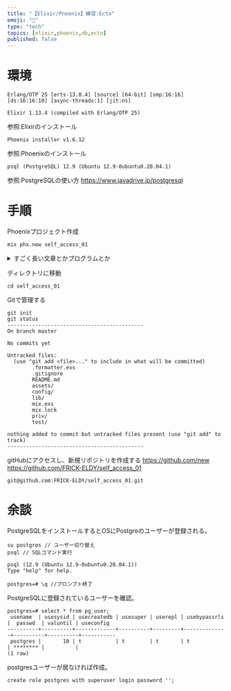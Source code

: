 ```yaml
---
title: "【Elixir/Pnoenix】練習:Ecto"
emoji: "🌟"
type: "tech"
topics: [elixir,phoenix,db,ecto]
published: false
---
```

# 環境

```:elixir -v
Erlang/OTP 25 [erts-13.0.4] [source] [64-bit] [smp:16:16] [ds:16:16:10] [async-threads:1] [jit:ns]

Elixir 1.13.4 (compiled with Erlang/OTP 25)
```
参照:Elixirのインストール
```:mix phx.new -v
Phoenix installer v1.6.12
```
参照:Phoenixのインストール
``` :psql --version
psql (PostgreSQL) 12.9 (Ubuntu 12.9-0ubuntu0.20.04.1)
```
参照:PostgreSQLの使い方
https://www.javadrive.jp/postgresql

# 手順
Phoenixプロジェクト作成
```:command
mix phx.new self_access_01
```

<details><summary>すごく長い文章とかプログラムとか</summary><div>

```
* creating self_access_01/config/config.exs
...
...
...
* creating self_access_01/priv/static/favicon.ico

Fetch and install dependencies? [Yn] y
* running mix deps.get
* running mix deps.compile

We are almost there! The following steps are missing:

    $ cd self_access_01

Then configure your database in config/dev.exs and run:

    $ mix ecto.create

Start your Phoenix app with:

    $ mix phx.server

You can also run your app inside IEx (Interactive Elixir) as:

    $ iex -S mix phx.server
```
</div></details>

ディレクトリに移動
```:command
cd self_access_01
```

Gitで管理する
```:command
git init
git status
--------------------------------------------
On branch master

No commits yet

Untracked files:
  (use "git add <file>..." to include in what will be committed)
        .formatter.exs
        .gitignore
        README.md
        assets/
        config/
        lib/
        mix.exs
        mix.lock
        priv/
        test/

nothing added to commit but untracked files present (use "git add" to track)
--------------------------------------------

```

gitHubにアクセスし、新規リポジトリを作成する
https://github.com/new
https://github.com/FRICK-ELDY/self_access_01
```
git@github.com:FRICK-ELDY/self_access_01.git
```


# 余談
PostgreSQLをインストールするとOSにPostgreのユーザーが登録される。
```:command
su postgres // ユーザー切り替え
psql // SQLコマンド実行

psql (12.9 (Ubuntu 12.9-0ubuntu0.20.04.1))
Type "help" for help.

postgres=# \q //プロンプト終了
```
PostgreSQLに登録されているユーザーを確認。

```:postgres=#
postgres=# select * from pg_user;
 usename  | usesysid | usecreatedb | usesuper | userepl | usebypassrls |  passwd  | valuntil | useconfig 
----------+----------+-------------+----------+---------+--------------+----------+----------+-----------
 postgres |       10 | t           | t        | t       | t            | ******** |          | 
(1 row)

```
postgresユーザーが居なければ作成。

```
create role postgres with superuser login password '';
```